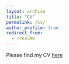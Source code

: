 ```yaml
---
layout: archive
title: "CV"
permalink: /cv/
author_profile: true
redirect_from:
  - /resume
---
```

Please find my CV [here](/files/resume_guolin.pdf)
